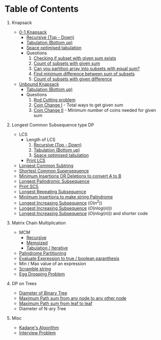 # Table of Contents
1. Knapsack
    - [0-1 Knapsack](./01_Knapsack/)
        - [Recursive (Top - Down)](./01_Knapsack/01_recursive_memoization.cpp)
        - [Tabulation (Bottom up)](./01_Knapsack/01_tabulation.cpp)
        - [Space optimised tabulation](./01_Knapsack/01_space_optimised.cpp)
        - Questions
            1. [Checking if subset with given sum exists](./01_Knapsack/subset_sum.cpp)
            2. [Count of subsets with given sum](./01_Knapsack/count_of_subset_sum.cpp)
            3. [Can you partition array into subsets with equal sum?](./01_Knapsack/equal_sum_partition.cpp)
            4. [Find minimum difference between sum of subsets](./01_Knapsack/minimum_subset_sum_difference.cpp)
            5. [Count of subsets with given difference](./01_Knapsack/count_subsets_given_difference.cpp)
    - [Unbound Knapsack](./unbounded_knapsack/)
        - [Tabulation (Bottom up)](./unbounded_knapsack/unbounded.cpp)
        - Questions
            1. [Rod Cutting problem](./unbounded_knapsack/rod_cutting_problem.cpp)
            2. [Coin Change I](./unbounded_knapsack/coin_change.cpp) - Total ways to get given sum
            3. [Coin Change II](./unbounded_knapsack/coin_change_2.cpp) - Minimum number of coins needed for given sum

2. Longest Common Subsequence type DP
    - LCS
        - Length of LCS
            1. [Recursive (Top - Down)](./LCS/LCS_recursive.cpp)
            2. [Tabulation (Bottom up)](./LCS/LCS_iterative.cpp)
            3. [Space optimised tabulation](./LCS/LCS_iterative_space.cpp)
        - [Print LCS](./LCS/LCS_print.cpp)
    - [Longest Common Subtring](./LCS/Longest_common_substring.cpp)
    - [Shortest Common Supersequence](./LCS/SCS.cpp)
    - [Minimum Insertions OR Deletions to convert A to B](./LCS/min_insert_delete.cpp)
    - [Longest Palindromic Subsequence](./LCS/LPS.cpp)
    - [Print SCS](./LCS/SCS_print.cpp)
    - [Longest Repeating Subsequence](./LCS/LRepeatingS.cpp)
    - [Minimum Insertions to make string Palindrome](./LCS/insert_palin.cpp)
    - [Longest Increasing Subsequence](./LCS/LIS.cpp) $(O(n^2))$
    - [Longest Increasing Subsequence](./LCS/LIS_efficient.cpp) $(O(n log(n)))$
    - [Longest Increasing Subsequence](./LCS/LIS_best.cpp) $(O(nlog(n)))$ and shorter code

3. Matrix Chain Multiplication
    - MCM
        - [Recursive](./MCM/MCM_recursive.cpp)
        - [Memoized](./MCM/MCM_memoized.cpp)
        - [Tabulation / Iterative](./MCM/MCM_iterative.cpp)
    - [Palindrome Partitioning](./MCM/palindrome_partitioning.cpp)
    - [Evaluate Expression to true / boolean paranthesis](./MCM/boolean_paranthesis.cpp)
    - Min / Max value of an expression
    - [Scramble string](./MCM/scrambled_string.cpp)
    - [Egg Dropping Problem](./MCM/egg_dropping_problem.cpp)

4. DP on Trees
    - [Diameter of Binary Tree](./dp_on_trees/diameter_of_tree.cpp)
    - [Maximum Path sum from any node to any other node](./dp_on_trees/maximum_path_sum.cpp)
    - [Maximum Path sum from leaf to leaf](./dp_on_trees/maximum_path_sum_from_leaf_to_leaf.cpp)
    - Diameter of N-ary Tree

5. Misc
    - [Kadane's Algorithm](./Kadane.cpp)
    - [Interview Problem](./interview_problem.cpp)